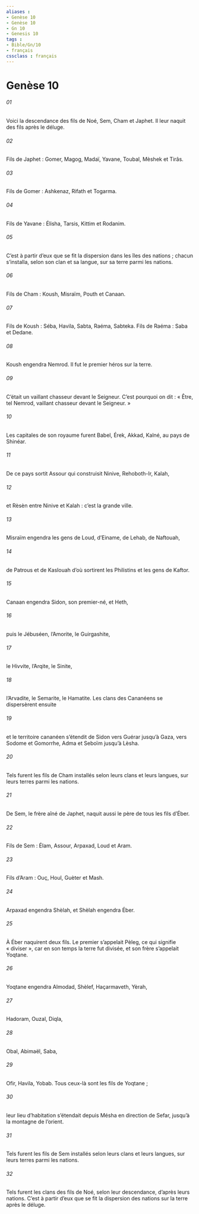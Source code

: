 ```yaml
---
aliases : 
- Genèse 10
- Genèse 10
- Gn 10
- Genesis 10
tags : 
- Bible/Gn/10
- français
cssclass : français
---
```


# Genèse 10

###### 01
Voici la descendance des fils de Noé, Sem, Cham et Japhet. Il leur naquit des fils après le déluge.
###### 02
Fils de Japhet : Gomer, Magog, Madaï, Yavane, Toubal, Mèshek et Tirâs.
###### 03
Fils de Gomer : Ashkenaz, Rifath et Togarma.
###### 04
Fils de Yavane : Élisha, Tarsis, Kittim et Rodanim.
###### 05
C’est à partir d’eux que se fit la dispersion dans les îles des nations ; chacun s’installa, selon son clan et sa langue, sur sa terre parmi les nations.
###### 06
Fils de Cham : Koush, Misraïm, Pouth et Canaan.
###### 07
Fils de Koush : Séba, Havila, Sabta, Raéma, Sabteka. Fils de Raéma : Saba et Dedane.
###### 08
Koush engendra Nemrod. Il fut le premier héros sur la terre.
###### 09
C’était un vaillant chasseur devant le Seigneur. C’est pourquoi on dit : « Être, tel Nemrod, vaillant chasseur devant le Seigneur. »
###### 10
Les capitales de son royaume furent Babel, Érek, Akkad, Kalné, au pays de Shinéar.
###### 11
De ce pays sortit Assour qui construisit Ninive, Rehoboth-Ir, Kalah,
###### 12
et Rèsèn entre Ninive et Kalah : c’est la grande ville.
###### 13
Misraïm engendra les gens de Loud, d’Einame, de Lehab, de Naftouah,
###### 14
de Patrous et de Kaslouah d’où sortirent les Philistins et les gens de Kaftor.
###### 15
Canaan engendra Sidon, son premier-né, et Heth,
###### 16
puis le Jébuséen, l’Amorite, le Guirgashite,
###### 17
le Hivvite, l’Arqite, le Sinite,
###### 18
l’Arvadite, le Semarite, le Hamatite. Les clans des Cananéens se dispersèrent ensuite
###### 19
et le territoire cananéen s’étendit de Sidon vers Guérar jusqu’à Gaza, vers Sodome et Gomorrhe, Adma et Seboïm jusqu’à Lèsha.
###### 20
Tels furent les fils de Cham installés selon leurs clans et leurs langues, sur leurs terres parmi les nations.
###### 21
De Sem, le frère aîné de Japhet, naquit aussi le père de tous les fils d’Éber.
###### 22
Fils de Sem : Élam, Assour, Arpaxad, Loud et Aram.
###### 23
Fils d’Aram : Ouç, Houl, Guèter et Mash.
###### 24
Arpaxad engendra Shèlah, et Shèlah engendra Éber.
###### 25
À Éber naquirent deux fils. Le premier s’appelait Pèleg, ce qui signifie « diviser », car en son temps la terre fut divisée, et son frère s’appelait Yoqtane.
###### 26
Yoqtane engendra Almodad, Shèlef, Haçarmaveth, Yèrah,
###### 27
Hadoram, Ouzal, Diqla,
###### 28
Obal, Abimaël, Saba,
###### 29
Ofir, Havila, Yobab. Tous ceux-là sont les fils de Yoqtane ;
###### 30
leur lieu d’habitation s’étendait depuis Mésha en direction de Sefar, jusqu’à la montagne de l’orient.
###### 31
Tels furent les fils de Sem installés selon leurs clans et leurs langues, sur leurs terres parmi les nations.
###### 32
Tels furent les clans des fils de Noé, selon leur descendance, d’après leurs nations. C’est à partir d’eux que se fit la dispersion des nations sur la terre après le déluge.
